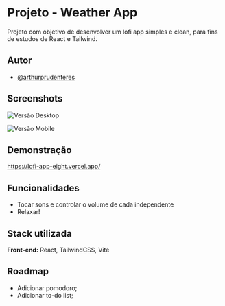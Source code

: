 # Projeto - Weather App

Projeto com objetivo de desenvolver um lofi app simples e clean, para fins de estudos de React e Tailwind.


## Autor

- [@arthurprudenteres](https://github.com/arthurprudenteres/)


## Screenshots

![Versão Desktop](https://i.snipboard.io/qRpabv.jpg)

![Versão Mobile](https://i.snipboard.io/sLa4Jg.jpg)


## Demonstração

https://lofi-app-eight.vercel.app/

## Funcionalidades

- Tocar sons e controlar o volume de cada independente
- Relaxar!

## Stack utilizada

**Front-end:** React, TailwindCSS, Vite


## Roadmap

- Adicionar pomodoro;
- Adicionar to-do list;
